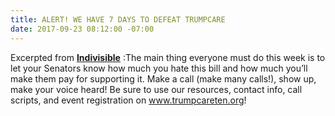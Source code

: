 ```yaml
---
title: ALERT! WE HAVE 7 DAYS TO DEFEAT TRUMPCARE
date: 2017-09-23 08:12:00 -07:00
---
```


Excerpted from [**Indivisible**](https://www.indivisible.us/) :The main thing everyone must do this week is to let your Senators know how much you hate this bill and how much you’ll make them pay for supporting it. Make a call (make many calls!), show up, make your voice heard! Be sure to use our resources, contact info, call scripts, and event registration on www.trumpcareten.org!